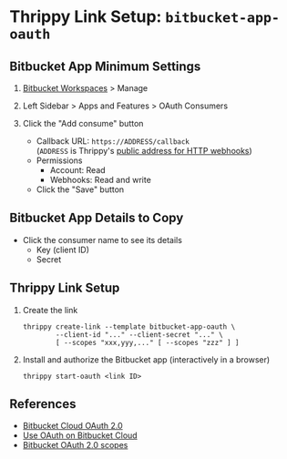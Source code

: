 # Thrippy Link Setup: `bitbucket-app-oauth`

## Bitbucket App Minimum Settings

1. [Bitbucket Workspaces](https://bitbucket.org/account/workspaces/) > Manage

2. Left Sidebar > Apps and Features > OAuth Consumers

3. Click the "Add consume" button

   - Callback URL: `https://ADDRESS/callback`\
     (`ADDRESS` is Thrippy's [public address for HTTP webhooks](/docs/http_tunnel.md))
   - Permissions
     - Account: Read
     - Webhooks: Read and write
   - Click the "Save" button

## Bitbucket App Details to Copy

- Click the consumer name to see its details
  - Key (client ID)
  - Secret

## Thrippy Link Setup

1. Create the link

   ```shell
   thrippy create-link --template bitbucket-app-oauth \
           --client-id "..." --client-secret "..." \
           [ --scopes "xxx,yyy,..." [ --scopes "zzz" ] ]
   ```

2. Install and authorize the Bitbucket app (interactively in a browser)

   ```shell
   thrippy start-oauth <link ID>
   ```

## References

- [Bitbucket Cloud OAuth 2.0](https://developer.atlassian.com/cloud/bitbucket/oauth-2/)
- [Use OAuth on Bitbucket Cloud](https://support.atlassian.com/bitbucket-cloud/docs/use-oauth-on-bitbucket-cloud/)
- [Bitbucket OAuth 2.0 scopes](https://developer.atlassian.com/cloud/bitbucket/rest/intro/#bitbucket-oauth-2-0-scopes)
